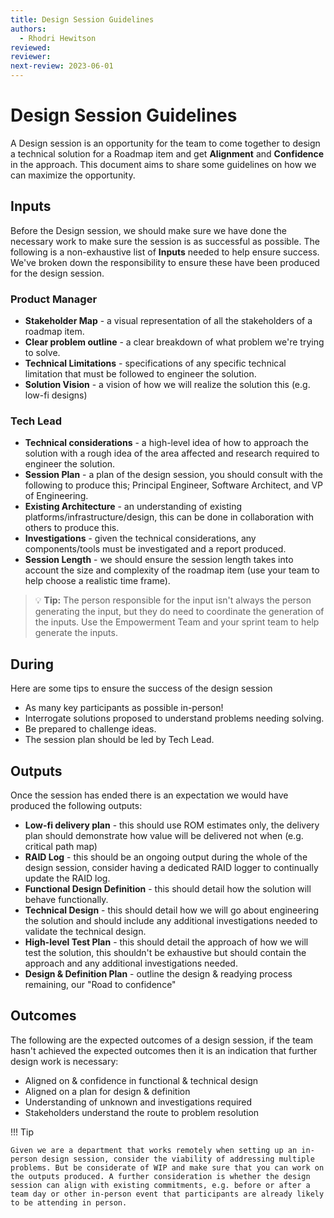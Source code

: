 ```yaml
---
title: Design Session Guidelines
authors: 
  - Rhodri Hewitson
reviewed: 
reviewer:
next-review: 2023-06-01
---
```


# Design Session Guidelines

A Design session is an opportunity for the team to come together to design a technical solution for a Roadmap item and get **Alignment** and **Confidence** in the approach. This document aims to share some guidelines on how we can maximize the opportunity.


## Inputs
Before the Design session, we should make sure we have done the necessary work to make sure the session is as successful as possible. The following is a non-exhaustive list of **Inputs** needed to help ensure success. We've broken down the responsibility to ensure these have been produced for the design session. 

### Product Manager

- **Stakeholder Map** - a visual representation of all the stakeholders of a roadmap item.
- **Clear problem outline** - a clear breakdown of what problem we're trying to solve.
- **Technical Limitations** - specifications of any specific technical limitation that must be followed to engineer the solution. 
- **Solution Vision** - a vision of how we will realize the solution this (e.g. low-fi designs)

### Tech Lead

- **Technical considerations** - a high-level idea of how to approach the solution with a rough idea of the area affected and research required to engineer the solution.
- **Session Plan** - a plan of the design session, you should consult with the following to produce this; Principal Engineer, Software Architect, and VP of Engineering. 
- **Existing Architecture**  - an understanding of existing platforms/infrastructure/design, this can be done in collaboration with others to produce this. 
- **Investigations** - given the technical considerations, any components/tools must be investigated and a report produced.
- **Session Length** - we should ensure the session length takes into account the size and complexity of the roadmap item (use your team to help choose a realistic time frame). 

> :bulb: **Tip:** The person responsible for the input isn't always the person generating the input, but they do need to coordinate the generation of the inputs. Use the Empowerment Team and your sprint team to help generate the inputs.


## During
Here are some tips to ensure the success of the design session

* As many key participants as possible in-person!
* Interrogate solutions proposed to understand problems needing solving.
* Be prepared to challenge ideas.
* The session plan should be led by Tech Lead.

## Outputs
Once the session has ended there is an expectation we would have produced the following outputs:

- **Low-fi delivery plan** - this should use ROM estimates only, the delivery plan should demonstrate how value will be delivered not when (e.g. critical path map)
- **RAID Log** - this should be an ongoing output during the whole of the design session, consider having a dedicated RAID logger to continually update the RAID log. 
- **Functional Design Definition** - this should detail how the solution will behave functionally.
- **Technical Design** - this should detail how we will go about engineering the solution and should include any additional investigations needed to validate the technical design.
- **High-level Test Plan** - this should detail the approach of how we will test the solution, this shouldn't be exhaustive but should contain the approach and any additional investigations needed.
- **Design & Definition Plan** - outline the design & readying process remaining, our "Road to confidence" 

## Outcomes
The following are the expected outcomes of a design session, if the team hasn't achieved the expected outcomes then it is an indication that further design work is necessary: 

- Aligned on & confidence in functional & technical design
- Aligned on a plan for design & definition
- Understanding of unknown and investigations required
- Stakeholders understand the route to problem resolution


!!! Tip 
    
    Given we are a department that works remotely when setting up an in-person design session, consider the viability of addressing multiple problems. But be considerate of WIP and make sure that you can work on the outputs produced. A further consideration is whether the design session can align with existing commitments, e.g. before or after a team day or other in-person event that participants are already likely to be attending in person.
